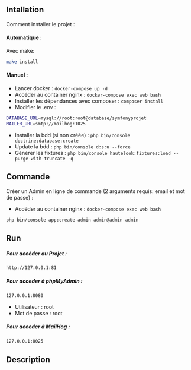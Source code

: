 ## Intallation

Comment installer le projet : 

#### Automatique :

Avec make:
```bash
make install
```
#### Manuel :
- Lancer docker : `docker-compose up -d`
- Accéder au container nginx : `docker-compose exec web bash`
- Installer les dépendances avec composer : `composer install`
- Modifier le .env :
```bash
DATABASE_URL=mysql://root:root@database/symfonyprojet
MAILER_URL=smtp://mailhog:1025
```
- Installer la bdd (si non créée) : `php bin/console doctrine:database:create`
- Update la bdd : `php bin/console d:s:u --force`
- Générer les fixtures : `php bin/console hautelook:fixtures:load --purge-with-truncate -q`


## Commande
Créer un Admin en ligne de commande (2 arguments requis: email et mot de passe) : 

- Accéder au container nginx : `docker-compose exec web bash`
```bash
php bin/console app:create-admin admin@admin admin
```

## Run 

##### Pour accéder au Projet : 

```bash
http://127.0.0.1:81
```

##### Pour acceder à phpMyAdmin :
```bash
127.0.0.1:8080
```
- Utilisateur : root
- Mot de passe :  root

##### Pour acceder à MailHog :
```bash
127.0.0.1:8025
```

## Description

